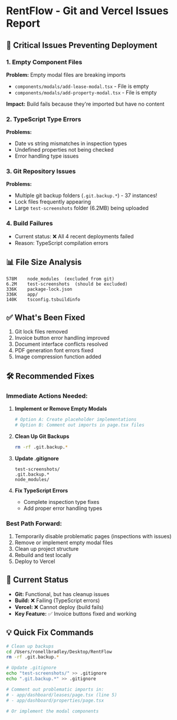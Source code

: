 # RentFlow - Git and Vercel Issues Report

## 🔴 Critical Issues Preventing Deployment

### 1. Empty Component Files
**Problem:** Empty modal files are breaking imports
- `components/modals/add-lease-modal.tsx` - File is empty
- `components/modals/add-property-modal.tsx` - File is empty

**Impact:** Build fails because they're imported but have no content

### 2. TypeScript Type Errors
**Problems:**
- Date vs string mismatches in inspection types
- Undefined properties not being checked
- Error handling type issues

### 3. Git Repository Issues
**Problems:**
- Multiple git backup folders (`.git.backup.*`) - 37 instances!
- Lock files frequently appearing
- Large `test-screenshots` folder (6.2MB) being uploaded

### 4. Build Failures
- Current status: ❌ All 4 recent deployments failed
- Reason: TypeScript compilation errors

## 📊 File Size Analysis
```
578M    node_modules  (excluded from git)
6.2M    test-screenshots  (should be excluded)
336K    package-lock.json
336K    app/
140K    tsconfig.tsbuildinfo
```

## ✅ What's Been Fixed
1. Git lock files removed
2. Invoice button error handling improved
3. Document interface conflicts resolved
4. PDF generation font errors fixed
5. Image compression function added

## 🛠️ Recommended Fixes

### Immediate Actions Needed:
1. **Implement or Remove Empty Modals**
   ```bash
   # Option A: Create placeholder implementations
   # Option B: Comment out imports in page.tsx files
   ```

2. **Clean Up Git Backups**
   ```bash
   rm -rf .git.backup.*
   ```

3. **Update .gitignore**
   ```
   test-screenshots/
   .git.backup.*
   node_modules/
   ```

4. **Fix TypeScript Errors**
   - Complete inspection type fixes
   - Add proper error handling types

### Best Path Forward:
1. Temporarily disable problematic pages (inspections with issues)
2. Remove or implement empty modal files  
3. Clean up project structure
4. Rebuild and test locally
5. Deploy to Vercel

## 🎯 Current Status
- **Git:** Functional, but has cleanup issues
- **Build:** ❌ Failing (TypeScript errors)
- **Vercel:** ❌ Cannot deploy (build fails)
- **Key Feature:** ✅ Invoice buttons fixed and working

## 💡 Quick Fix Commands
```bash
# Clean up backups
cd /Users/ronellbradley/Desktop/RentFlow
rm -rf .git.backup.*

# Update .gitignore
echo "test-screenshots/" >> .gitignore
echo ".git.backup.*" >> .gitignore

# Comment out problematic imports in:
# - app/dashboard/leases/page.tsx (line 5)
# - app/dashboard/properties/page.tsx

# Or implement the modal components
```

